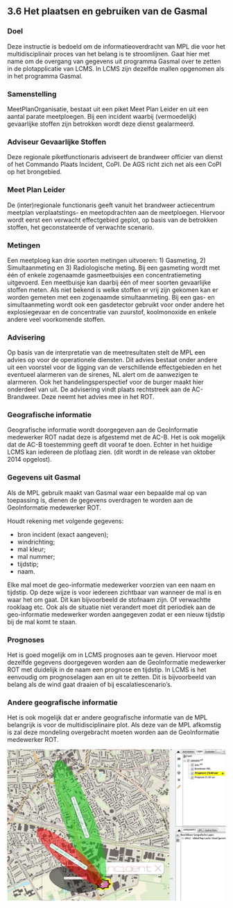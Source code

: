 ## 3.6 Het plaatsen en gebruiken van de Gasmal

### Doel
Deze instructie is bedoeld om de informatieoverdracht van MPL die voor het multidisciplinair
proces van het belang is te stroomlijnen. Gaat hier met name om de overgang van gegevens
uit programma Gasmal over te zetten in de plotapplicatie van LCMS. In LCMS zijn dezelfde
mallen opgenomen als in het programma Gasmal.

### Samenstelling
MeetPlanOrganisatie, bestaat uit een piket Meet Plan Leider en uit een aantal parate
meetploegen. Bij een incident waarbij (vermoedelijk) gevaarlijke stoffen zijn betrokken wordt
deze dienst gealarmeerd.

### Adviseur Gevaarlijke Stoffen
Deze regionale piketfunctionaris adviseert de brandweer officier van dienst of het
Commando Plaats Incident, CoPI. De AGS richt zich net als een CoPI op het brongebied.

### Meet Plan Leider
De (inter)regionale functionaris geeft vanuit het brandweer actiecentrum meetplan
verplaatstings- en meetopdrachten aan de meetploegen. Hiervoor wordt eerst een verwacht
effectgebied geplot, op basis van de betrokken stoffen, het geconstateerde of verwachte
scenario.


### Metingen
Een meetploeg kan drie soorten metingen uitvoeren: 1) Gasmeting, 2) Simultaanmeting en
3) Radiologische meting. Bij een gasmeting wordt met één of enkele zogenaamde
gasmeetbuisjes een concentratiemeting uitgevoerd. Een meetbuisje kan daarbij één of meer
soorten gevaarlijke stoffen meten. Als niet bekend is welke stoffen er vrij zijn gekomen kan
er worden gemeten met een zogenaamde simultaanmeting. Bij een gas- en simultaanmeting
wordt ook een gasdetector gebruikt voor onder andere het explosiegevaar en de
concentratie van zuurstof, koolmonoxide en enkele andere veel voorkomende stoffen.

### Advisering
Op basis van de interpretatie van de meetresultaten stelt de MPL een advies op voor de
operationele diensten. Dit advies bestaat onder andere uit een voorstel voor de ligging van
de verschillende effectgebieden en het eventueel alarmeren van de sirenes, NL alert om de
aanwezigen te alarmeren. Ook het handelingsperspectief voor de burger maakt hier
onderdeel van uit. De advisering vindt plaats rechtstreek aan de AC-Brandweer. Deze neemt
het advies mee in het ROT.

### Geografische informatie
Geografische informatie wordt doorgegeven aan de GeoInformatie medewerker ROT nadat
deze is afgestemd met de AC-B. Het is ook mogelijk dat de AC-B toestemming geeft dit
vooraf te doen. Echter in het huidige LCMS kan iedereen de plotlaag zien. (dit wordt in de
release van oktober 2014 opgelost).

### Gegevens uit Gasmal
Als de MPL gebruik maakt van Gasmal waar een bepaalde mal op van toepassing is, dienen
de gegevens overdragen te worden aan de GeoInformatie medewerker ROT.

Houdt rekening met volgende gegevens:
- bron incident (exact aangeven);
- windrichting;
- mal kleur;
- mal nummer;
- tijdstip;
- naam.

Elke mal moet de geo-informatie medewerker voorzien van een naam en tijdstip. Op deze
wijze is voor iedereen zichtbaar van wanneer de mal is en waar het om gaat. Dit kan
bijvoorbeeld de stofnaam zijn. Of verwachtte rooklaag etc.
Ook als de situatie niet verandert moet dit periodiek aan de geo-informatie medewerker
worden aangegeven zodat er een nieuw tijdstip bij de mal komt te staan.

### Prognoses
Het is goed mogelijk om in LCMS prognoses aan te geven. Hiervoor moet dezelfde
gegevens doorgegeven worden aan de GeoInformatie medewerker ROT met duidelijk in de
naam een prognose en tijdstip. In LCMS is het eenvoudig om prognoselagen aan en uit te
zetten. Dit is bijvoorbeeld van belang als de wind gaat draaien of bij escalatiescenario’s.

### Andere geografische informatie
Het is ook mogelijk dat er andere geografische informatie van de MPL belangrijk is voor de
multidisciplinaire plot. Als deze van de MPL afkomstig is zal deze mondeling overgebracht
moeten worden aan de GeoInformatie medewerker ROT.

![Gasmalafbeelding](images/195.jpg)